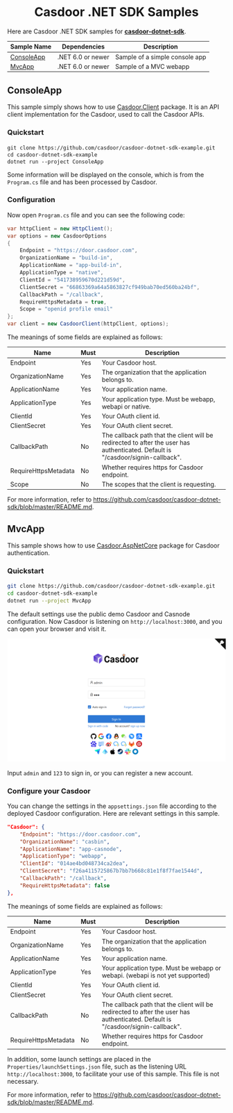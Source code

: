 <h1 align="center" style="border-bottom: none;">Casdoor .NET SDK Samples</h1>

Here are Casdoor .NET SDK samples for **[casdoor-dotnet-sdk](https://github.com/casdoor/casdoor-dotnet-sdk)**.

| Sample Name                          | Dependencies      | **Description**                |
| ------------------------------------ | ----------------- | ------------------------------ |
| <a href="#ConsoleApp">ConsoleApp</a> | .NET 6.0 or newer | Sample of a simple console app |
| <a href="#MvcApp">MvcApp</a>         | .NET 6.0 or newer | Sample of a MVC webapp         |

## <a id="ConsoleApp">ConsoleApp</a>

This sample simply shows how to use [Casdoor.Client](https://github.com/casdoor/casdoor-dotnet-sdk/tree/master/src/Casdoor.Client) package. It is an API client implementation for the Casdoor, used to call the Casdoor APIs.

### Quickstart

```
git clone https://github.com/casdoor/casdoor-dotnet-sdk-example.git
cd casdoor-dotnet-sdk-example
dotnet run --project ConsoleApp
```

Some information will be displayed on the console, which is from the `Program.cs` file and has been processed by Casdoor.

### Configuration

Now open `Program.cs` file and you can see the following code:

```c#
var httpClient = new HttpClient();
var options = new CasdoorOptions
{
    Endpoint = "https://door.casdoor.com",
    OrganizationName = "build-in",
    ApplicationName = "app-build-in",
    ApplicationType = "native",
    ClientId = "541738959670d221d59d",
    ClientSecret = "66863369a64a5863827cf949bab70ed560ba24bf",
    CallbackPath = "/callback",
    RequireHttpsMetadata = true,
    Scope = "openid profile email"
};
var client = new CasdoorClient(httpClient, options);
```

The meanings of some fields are explained as follows:

| Name                 | Must | Description                                                  |
| -------------------- | ---- | ------------------------------------------------------------ |
| Endpoint             | Yes  | Your Casdoor host.                                           |
| OrganizationName     | Yes  | The organization that the application belongs to.            |
| ApplicationName      | Yes  | Your application name.                                       |
| ApplicationType      | Yes  | Your application type. Must be webapp, webapi or native.     |
| ClientId             | Yes  | Your OAuth client id.                                        |
| ClientSecret         | Yes  | Your OAuth client secret.                                    |
| CallbackPath         | No   | The callback path that the client will be redirected to after the user has authenticated. Default is "/casdoor/signin-callback". |
| RequireHttpsMetadata | No   | Whether requires https for Casdoor endpoint.                 |
| Scope                | No   | The scopes that the client is requesting.                    |

For more information, refer to https://github.com/casdoor/casdoor-dotnet-sdk/blob/master/README.md.

## <a id="MvcApp">MvcApp</a>

This sample shows how to use [Casdoor.AspNetCore](https://github.com/casdoor/casdoor-dotnet-sdk/tree/master/src/Casdoor.AspNetCore) package for Casdoor authentication. 

### Quickstart

```bash
git clone https://github.com/casdoor/casdoor-dotnet-sdk-example.git
cd casdoor-dotnet-sdk-example
dotnet run --project MvcApp
```

The default settings use the public demo Casdoor and Casnode configuration. Now Casdoor is listening on `http://localhost:3000`, and you can open your browser and visit it.

![mvcapp1](docs/assets/mvcapp-login.png)

Input `admin` and `123` to sign in, or you can register a new account. 

### Configure your Casdoor

You can change the settings in the `appsettings.json` file according to the deployed Casdoor configuration. Here are relevant settings in this sample.

```json
"Casdoor": {
    "Endpoint": "https://door.casdoor.com",
    "OrganizationName": "casbin",
    "ApplicationName": "app-casnode",
    "ApplicationType": "webapp",
    "ClientId": "014ae4bd048734ca2dea",
    "ClientSecret": "f26a4115725867b7bb7b668c81e1f8f7fae1544d",
    "CallbackPath": "/callback",
    "RequireHttpsMetadata": false
},
```

The meanings of some fields are explained as follows:

| Name                 | Must | Description                                                  |
| -------------------- | ---- | ------------------------------------------------------------ |
| Endpoint             | Yes  | Your Casdoor host.                                           |
| OrganizationName     | Yes  | The organization that the application belongs to.            |
| ApplicationName      | Yes  | Your application name.                                       |
| ApplicationType      | Yes  | Your application type. Must be webapp or webapi. (webapi is not yet supported) |
| ClientId             | Yes  | Your OAuth client id.                                        |
| ClientSecret         | Yes  | Your OAuth client secret.                                    |
| CallbackPath         | No   | The callback path that the client will be redirected to after the user has authenticated. Default is "/casdoor/signin-callback". |
| RequireHttpsMetadata | No   | Whether requires https for Casdoor endpoint.                 |

In addition, some launch settings are placed in the `Properties/launchSettings.json` file, such as the listening URL `http://localhost:3000`, to facilitate your use of this sample. This file is not necessary.

For more information, refer to https://github.com/casdoor/casdoor-dotnet-sdk/blob/master/README.md.

